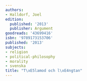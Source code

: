 ```yaml
---
authors:
- Halldorf, Joel
edition:
  published: '2013'
  publisher: Argument
goodreads: '43699416'
isbn: '9789173153706'
published: '2013'
subjects:
- religion
- political-philosophy
- morality
- svenska
title: "T\xE5lamod och l\xE4ngtan"
---
```


